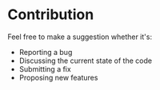  # Contribution
Feel free to make a suggestion whether it's:

- Reporting a bug
- Discussing the current state of the code
- Submitting a fix
- Proposing new features
